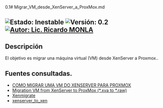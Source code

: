 0.1# Migrar_VM_desde_XenServer_a_ProxMox.md

![Estado: Inestable](https://img.shields.io/badge/Estado-Inestable-red)
![Versión: 0.2](https://img.shields.io/badge/Versión-0.2-blue)
[![Autor: Lic. Ricardo MONLA](https://img.shields.io/badge/Autor-Lic.%20Ricardo%20MONLA-orange)](mailto:rmonla@frlr.utn.edu.ar)
--------------  

## Descripción
El objetivo es migrar una máquina virtual (VM) desde XenServer a Proxmox..
 
## Fuentes consultadas.

- [COMO MIGRAR UMA VM DO XENSERVER PARA PROXMOX](https://www.youtube.com/watch?v=95C_rkpNWUw)
- [Migration VM from XenServer to ProxMox (*.xva to *.raw)
](https://www.bujakiewiczpawel.pl/2018/06/10/migration-vm-from-xenserver-to-proxmox-xva-to-raw/)
- [Xenmigrate](https://pve.proxmox.com/wiki/Xenmigrate)
- [xenserver_to_xen](https://github.com/derekjhyang/xenserver_to_xen)
